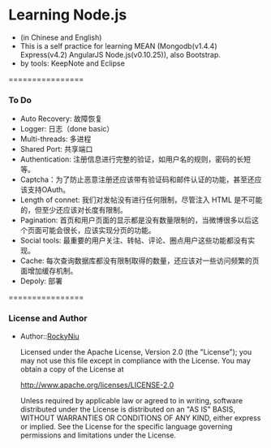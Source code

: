 # Learning Node.js
* (in Chinese and English)
* This is a self practice for learning MEAN (Mongodb(v1.4.4) Express(v4.2) AngularJS Node.js(v0.10.25)), also Bootstrap.
* by tools: KeepNote and Eclipse

================
### To Do
* Auto Recovery: 故障恢复
*   Logger: 日志（done basic）
* Multi-threads: 多进程
* Shared Port: 共享端口
* Authentication: 注册信息进行完整的验证，如用户名的规则，密码的长短等。
* Captcha：为了防止恶意注册还应该带有验证码和邮件认证的功能，甚至还应该支持OAuth。
* Length of connet: 我们对发帖没有进行任何限制，尽管注入 HTML 是不可能的，但至少还应该对长度有限制。
* Pagination: 首页和用户页面的显示都是没有数量限制的，当微博很多以后这个页面可能会很长，应该实现分页的功能。
* Social tools: 最重要的用户关注、转帖、评论、圈点用户这些功能都没有实现。
* Cache: 每次查询数据库都没有限制取得的数量，还应该对一些访问频繁的页面增加缓存机制。
* Depoly: 部署

================
### License and Author
* Author::[RockyNiu](https://github.com/RockyNiu)
  
  Licensed under the Apache License, Version 2.0 (the "License"); you may not use this file except in compliance with the License. You may obtain a copy of the License at

  http://www.apache.org/licenses/LICENSE-2.0

  Unless required by applicable law or agreed to in writing, software distributed under the License is distributed on an "AS IS" BASIS, WITHOUT WARRANTIES OR CONDITIONS OF ANY KIND, either express or implied. See the License for the specific language governing permissions and limitations under the License.
